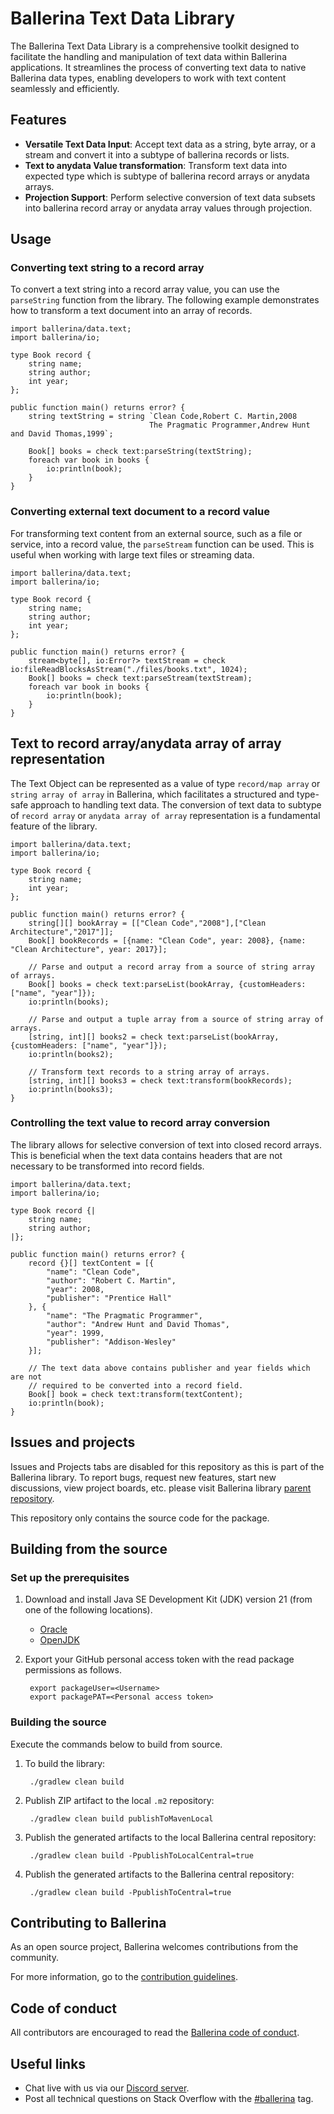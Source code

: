 # Ballerina Text Data Library

The Ballerina Text Data Library is a comprehensive toolkit designed to facilitate the handling and manipulation of text data within Ballerina applications. It streamlines the process of converting text data to native Ballerina data types, enabling developers to work with text content seamlessly and efficiently.

## Features

- **Versatile Text Data Input**: Accept text data as a string, byte array, or a stream and convert it into a subtype of ballerina records or lists.
- **Text to anydata Value transformation**: Transform text data into expected type which is subtype of ballerina record arrays or anydata arrays.
- **Projection Support**: Perform selective conversion of text data subsets into ballerina record array or anydata array values through projection.

## Usage

### Converting text string to a record array

To convert a text string into a record array value, you can use the `parseString` function from the library. The following example demonstrates how to transform a text document into an array of records.

```ballerina
import ballerina/data.text;
import ballerina/io;

type Book record {
    string name;
    string author;
    int year;
};

public function main() returns error? {
    string textString = string `Clean Code,Robert C. Martin,2008
                               The Pragmatic Programmer,Andrew Hunt and David Thomas,1999`;

    Book[] books = check text:parseString(textString);
    foreach var book in books {
        io:println(book);
    }
}
```

### Converting external text document to a record value

For transforming text content from an external source, such as a file or service, into a record value, the `parseStream` function can be used. This is useful when working with large text files or streaming data.

```ballerina
import ballerina/data.text;
import ballerina/io;

type Book record {
    string name;
    string author;
    int year;
};

public function main() returns error? {
    stream<byte[], io:Error?> textStream = check io:fileReadBlocksAsStream("./files/books.txt", 1024);
    Book[] books = check text:parseStream(textStream);
    foreach var book in books {
        io:println(book);
    }
}
```

## Text to record array/anydata array of array representation

The Text Object can be represented as a value of type `record/map array` or `string array of array` in Ballerina, which facilitates a structured and type-safe approach to handling text data.
The conversion of text data to subtype of `record array` or `anydata array of array` representation is a fundamental feature of the library.

```ballerina
import ballerina/data.text;
import ballerina/io;

type Book record {
    string name;
    int year;
};

public function main() returns error? {
    string[][] bookArray = [["Clean Code","2008"],["Clean Architecture","2017"]];
    Book[] bookRecords = [{name: "Clean Code", year: 2008}, {name: "Clean Architecture", year: 2017}];

    // Parse and output a record array from a source of string array of arrays.
    Book[] books = check text:parseList(bookArray, {customHeaders: ["name", "year"]});
    io:println(books);

    // Parse and output a tuple array from a source of string array of arrays.
    [string, int][] books2 = check text:parseList(bookArray, {customHeaders: ["name", "year"]});
    io:println(books2);

    // Transform text records to a string array of arrays.
    [string, int][] books3 = check text:transform(bookRecords);
    io:println(books3);
}
```

### Controlling the text value to record array conversion

The library allows for selective conversion of text into closed record arrays. This is beneficial when the text data contains headers that are not necessary to be transformed into record fields.

```ballerina
import ballerina/data.text;
import ballerina/io;

type Book record {|
    string name;
    string author;
|};

public function main() returns error? {
    record {}[] textContent = [{
        "name": "Clean Code",
        "author": "Robert C. Martin",
        "year": 2008,
        "publisher": "Prentice Hall"
    }, {
        "name": "The Pragmatic Programmer",
        "author": "Andrew Hunt and David Thomas",
        "year": 1999,
        "publisher": "Addison-Wesley"
    }];

    // The text data above contains publisher and year fields which are not 
    // required to be converted into a record field.
    Book[] book = check text:transform(textContent);
    io:println(book);
}
```

## Issues and projects

Issues and Projects tabs are disabled for this repository as this is part of the Ballerina library. To report bugs, request new features, start new discussions, view project boards, etc. please visit Ballerina library [parent repository](https://github.com/ballerina-platform/ballerina-library).

This repository only contains the source code for the package.

## Building from the source

### Set up the prerequisites

1. Download and install Java SE Development Kit (JDK) version 21 (from one of the following locations).
    * [Oracle](https://www.oracle.com/java/technologies/downloads/)
    * [OpenJDK](https://adoptium.net/)

2. Export your GitHub personal access token with the read package permissions as follows.

        export packageUser=<Username>
        export packagePAT=<Personal access token>

### Building the source

Execute the commands below to build from source.

1. To build the library:

        ./gradlew clean build

2. Publish ZIP artifact to the local `.m2` repository:

        ./gradlew clean build publishToMavenLocal

3. Publish the generated artifacts to the local Ballerina central repository:

        ./gradlew clean build -PpublishToLocalCentral=true

4. Publish the generated artifacts to the Ballerina central repository:

        ./gradlew clean build -PpublishToCentral=true

## Contributing to Ballerina

As an open source project, Ballerina welcomes contributions from the community.

For more information, go to the [contribution guidelines](https://github.com/ballerina-platform/ballerina-lang/blob/master/CONTRIBUTING.md).

## Code of conduct

All contributors are encouraged to read the [Ballerina code of conduct](https://ballerina.io/code-of-conduct).

## Useful links

* Chat live with us via our [Discord server](https://discord.gg/ballerinalang).
* Post all technical questions on Stack Overflow with the [#ballerina](https://stackoverflow.com/questions/tagged/ballerina) tag.
